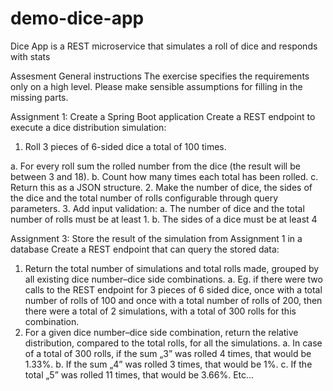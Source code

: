 # demo-dice-app
Dice App is a REST microservice that simulates a roll of dice and responds with stats


Assesment
General instructions 
The exercise specifies the requirements only on a high level. Please make sensible assumptions for filling in the missing parts. 
 
Assignment 1: Create a Spring Boot application 
Create a REST endpoint to execute a dice distribution simulation: 
  1. Roll 3 pieces of 6-sided dice a total of 100 times. 

  a. For every roll sum the rolled number from the dice (the result will be between 3 and 18). 
  b. Count how many times each total has been rolled. 
  c. Return this as a JSON structure. 
  2. Make the number of dice, the sides of the dice and the total number of rolls configurable through query parameters.
3. Add input validation:
  a. The number of dice and the total number of rolls must be at least 1.
  b. The sides of a dice must be at least 4
 
Assignment 3: Store the result of the simulation from Assignment 1 in a database
Create a REST endpoint that can query the stored data: 
1. Return the total number of simulations and total rolls made, grouped by all existing dice number–dice side combinations.
  a. Eg. if there were two calls to the REST endpoint for 3 pieces of 6 sided dice, once with a total number of rolls of 100 and once with a total number of rolls of 200, then there were a total of 2 simulations, with a total of 300 rolls for this combination. 
2. For a given dice number–dice side combination, return the relative distribution, compared to the total rolls, for all the simulations. 
  a. In case of a total of 300 rolls, if the sum „3” was rolled 4 times, that would be 1.33%. 
  b. If the sum „4” was rolled 3 times, that would be 1%. 
  c. If the total „5” was rolled 11 times, that would be 3.66%. Etc...
